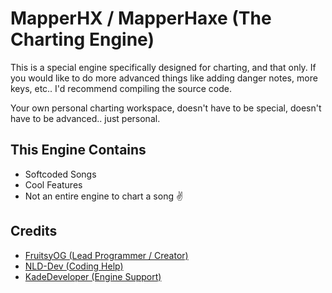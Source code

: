 # MapperHX / MapperHaxe (The Charting Engine)

This is a special engine specifically designed for charting, and that only.
If you would like to do more advanced things like adding danger notes, more keys, etc.. I'd recommend compiling the source code.

Your own personal charting workspace, doesn't have to be special, doesn't have to be advanced.. just personal.

## This Engine Contains
- Softcoded Songs
- Cool Features
- Not an entire engine to chart a song ✌

## Credits

- [FruitsyOG (Lead Programmer / Creator)](https://twitter.com/FruitsyOG)
- [NLD-Dev (Coding Help)](https://twitter.com/LocalizedDeku)
- [KadeDeveloper (Engine Support)](https://www.youtube.com/c/KadeDev)